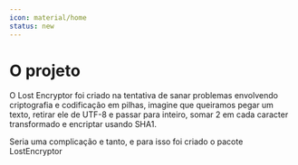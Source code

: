 ```yaml
---
icon: material/home
status: new
---
```


# O projeto

O Lost Encryptor foi criado na tentativa de sanar problemas envolvendo criptografia e codificação em pilhas, imagine que queiramos pegar um texto, retirar ele de UTF-8 e passar para inteiro, somar 2 em cada caracter transformado e encriptar usando SHA1.

Seria uma complicação e tanto, e para isso foi criado o pacote LostEncryptor